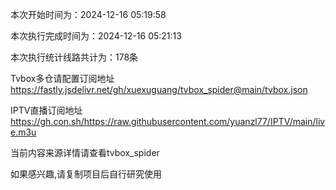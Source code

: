 
本次开始时间为：2024-12-16 05:19:58

本次执行完成时间为：2024-12-16 05:21:13

本次执行统计线路共计为：178条

Tvbox多仓请配置订阅地址 https://fastly.jsdelivr.net/gh/xuexuguang/tvbox_spider@main/tvbox.json

IPTV直播订阅地址 https://gh.con.sh/https://raw.githubusercontent.com/yuanzl77/IPTV/main/live.m3u

当前内容来源详情请查看tvbox_spider

如果感兴趣,请复制项目后自行研究使用
